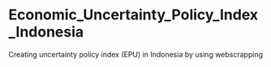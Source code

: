 # Economic_Uncertainty_Policy_Index_Indonesia
Creating uncertainty policy index (EPU) in Indonesia by using webscrapping

